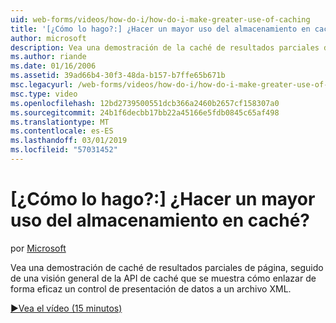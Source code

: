 ```yaml
---
uid: web-forms/videos/how-do-i/how-do-i-make-greater-use-of-caching
title: '[¿Cómo lo hago?:] ¿Hacer un mayor uso del almacenamiento en caché? | Microsoft Docs'
author: microsoft
description: Vea una demostración de la caché de resultados parciales de página, seguido de una visión general de la API de caché que se muestra cómo enlazar de forma eficaz una presentación de datos...
ms.author: riande
ms.date: 01/16/2006
ms.assetid: 39ad66b4-30f3-48da-b157-b7ffe65b671b
msc.legacyurl: /web-forms/videos/how-do-i/how-do-i-make-greater-use-of-caching
msc.type: video
ms.openlocfilehash: 12bd2739500551dcb366a2460b2657cf158307a0
ms.sourcegitcommit: 24b1f6decbb17bb22a45166e5fdb0845c65af498
ms.translationtype: MT
ms.contentlocale: es-ES
ms.lasthandoff: 03/01/2019
ms.locfileid: "57031452"
---
```

<a name="how-do-i-make-greater-use-of-caching"></a>[¿Cómo lo hago?:] ¿Hacer un mayor uso del almacenamiento en caché?
====================
por [Microsoft](https://github.com/microsoft)

Vea una demostración de caché de resultados parciales de página, seguido de una visión general de la API de caché que se muestra cómo enlazar de forma eficaz un control de presentación de datos a un archivo XML.

[&#9654;Vea el vídeo (15 minutos)](https://channel9.msdn.com/Blogs/ASP-NET-Site-Videos/how-do-i-make-greater-use-of-caching)
